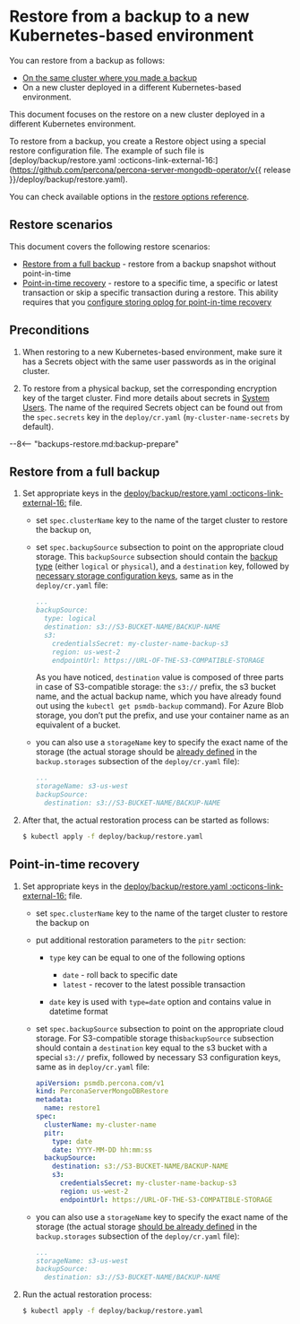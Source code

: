 # Restore from a backup to a new Kubernetes-based environment

You can restore from a backup as follows:

* [On the same cluster where you made a backup](backups-restore.md)
* On a new cluster deployed in a different Kubernetes-based environment.

This document focuses on the restore on a new cluster deployed in a different Kubernetes environment.

To restore from a backup, you create a Restore object using a special restore configuration file. The
example of such file is [deploy/backup/restore.yaml :octicons-link-external-16:](https://github.com/percona/percona-server-mongodb-operator/v{{ release }}/deploy/backup/restore.yaml).

You can check available options in the [restore options reference](restore-options.md).

## Restore scenarios

This document covers the following restore scenarios:

* [Restore from a full backup](#restore-from-a-full-backup) - restore from a backup snapshot without point-in-time
* [Point-in-time recovery](#restore-with-point-in-time-recovery) - restore to a specific time, a specific or  latest transaction or skip a specific transaction during a restore. This ability requires that you [configure storing oplog for point-in-time recovery](backups-pitr.md)

## Preconditions

1. When restoring to a new Kubernetes-based environment, make sure it has a Secrets object with the same user passwords as in the original cluster. 

2. To restore from a physical backup, set the corresponding encryption key of the target cluster. Find more details about secrets in [System Users](users.md#system-users). The name of the required Secrets object can be found out from the `spec.secrets` key in the `deploy/cr.yaml` (`my-cluster-name-secrets` by default). 

--8<-- "backups-restore.md:backup-prepare"

## Restore from a full backup

1. Set appropriate keys in the [deploy/backup/restore.yaml  :octicons-link-external-16:](https://github.com/percona/percona-server-mongodb-operator/blob/main/deploy/backup/restore.yaml) file.

    * set `spec.clusterName` key to the name of the target cluster to restore the backup on,

    * set `spec.backupSource` subsection to point on the appropriate cloud storage. This `backupSource` subsection should contain the [backup type](backups.md#backup-types) (either `logical` or `physical`), and a `destination` key, followed by [necessary storage configuration keys](backups-storage.md), same as in the `deploy/cr.yaml` file:

        ```yaml
        ...
        backupSource:
          type: logical
          destination: s3://S3-BUCKET-NAME/BACKUP-NAME
          s3:
            credentialsSecret: my-cluster-name-backup-s3
            region: us-west-2
            endpointUrl: https://URL-OF-THE-S3-COMPATIBLE-STORAGE
        ```

        As you have noticed, `destination` value is composed of three parts in case of S3-compatible storage: the `s3://` prefix, the s3 bucket name, and the actual backup name, which you have already found out using the `kubectl get psmdb-backup` command). For Azure Blob storage, you don’t put the prefix, and use your container name as an equivalent of a bucket.

    * you can also use a `storageName` key to specify the exact name of the storage (the actual storage should be [already defined](backups-storage.md) in the `backup.storages` subsection of the `deploy/cr.yaml` file):

        ```yaml
        ...
        storageName: s3-us-west
        backupSource:
          destination: s3://S3-BUCKET-NAME/BACKUP-NAME
        ```

2. After that, the actual restoration process can be started as follows:

    ``` {.bash data-prompt="$" }
    $ kubectl apply -f deploy/backup/restore.yaml
    ```

## Point-in-time recovery

1. Set appropriate keys in the [deploy/backup/restore.yaml  :octicons-link-external-16:](https://github.com/percona/percona-server-mongodb-operator/blob/main/deploy/backup/restore.yaml) file.

    * set `spec.clusterName` key to the name of the target cluster to restore the backup on
    * put additional restoration parameters to the `pitr` section:
    
        * `type` key can be equal to one of the following options
        
            * `date` - roll back to specific date
            * `latest` - recover to the latest possible transaction

        * `date` key is used with `type=date` option and contains value in datetime format

    * set `spec.backupSource` subsection to point on the appropriate cloud storage. For S3-compatible storage this`backupSource` subsection should contain a `destination` key equal to the s3 bucket with a special `s3://` prefix, followed by necessary S3 configuration keys, same as in `deploy/cr.yaml` file:

        ```yaml
        apiVersion: psmdb.percona.com/v1
        kind: PerconaServerMongoDBRestore
        metadata:
          name: restore1
        spec:
          clusterName: my-cluster-name
          pitr:
            type: date
            date: YYYY-MM-DD hh:mm:ss
          backupSource:
            destination: s3://S3-BUCKET-NAME/BACKUP-NAME
            s3:
              credentialsSecret: my-cluster-name-backup-s3
              region: us-west-2
              endpointUrl: https://URL-OF-THE-S3-COMPATIBLE-STORAGE
        ```

    * you can also use a `storageName` key to specify the exact name of the storage (the actual storage [should be already defined](backups-storage.md) in the `backup.storages` subsection of the `deploy/cr.yaml` file):

        ```yaml
        ...
        storageName: s3-us-west
        backupSource:
          destination: s3://S3-BUCKET-NAME/BACKUP-NAME
        ```

2. Run the actual restoration process:

    ``` {.bash data-prompt="$" }
    $ kubectl apply -f deploy/backup/restore.yaml
    ```

